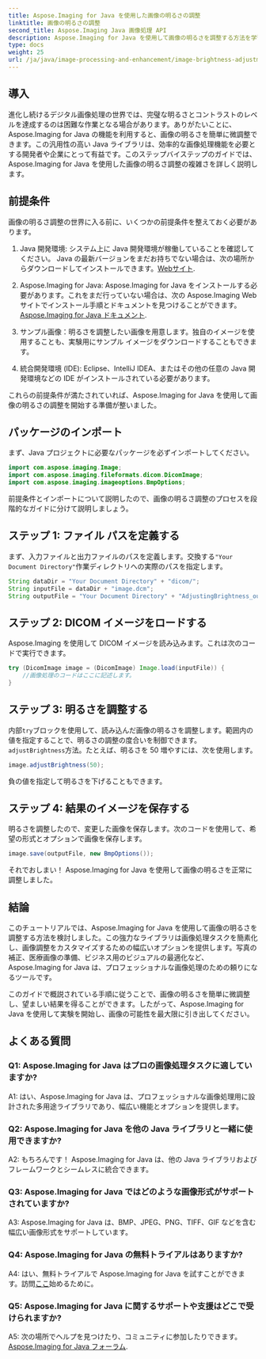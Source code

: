 ```yaml
---
title: Aspose.Imaging for Java を使用した画像の明るさの調整
linktitle: 画像の明るさの調整
second_title: Aspose.Imaging Java 画像処理 API
description: Aspose.Imaging for Java を使用して画像の明るさを調整する方法を学習します。この包括的なガイドを使用して、画像を簡単に強化できます。
type: docs
weight: 25
url: /ja/java/image-processing-and-enhancement/image-brightness-adjustment/
---
```

## 導入

進化し続けるデジタル画像処理の世界では、完璧な明るさとコントラストのレベルを達成するのは困難な作業となる場合があります。ありがたいことに、Aspose.Imaging for Java の機能を利用すると、画像の明るさを簡単に微調整できます。この汎用性の高い Java ライブラリは、効率的な画像処理機能を必要とする開発者や企業にとって有益です。このステップバイステップのガイドでは、Aspose.Imaging for Java を使用した画像の明るさ調整の複雑さを詳しく説明します。

## 前提条件

画像の明るさ調整の世界に入る前に、いくつかの前提条件を整えておく必要があります。

1.  Java 開発環境: システム上に Java 開発環境が稼働していることを確認してください。 Java の最新バージョンをまだお持ちでない場合は、次の場所からダウンロードしてインストールできます。[Webサイト](https://www.oracle.com/java/technologies/javase-downloads).

2. Aspose.Imaging for Java: Aspose.Imaging for Java をインストールする必要があります。これをまだ行っていない場合は、次の Aspose.Imaging Web サイトでインストール手順とドキュメントを見つけることができます。[Aspose.Imaging for Java ドキュメント](https://reference.aspose.com/imaging/java/).

3. サンプル画像：明るさを調整したい画像を用意します。独自のイメージを使用することも、実験用にサンプル イメージをダウンロードすることもできます。

4. 統合開発環境 (IDE): Eclipse、IntelliJ IDEA、またはその他の任意の Java 開発環境などの IDE がインストールされている必要があります。

これらの前提条件が満たされていれば、Aspose.Imaging for Java を使用して画像の明るさの調整を開始する準備が整いました。

## パッケージのインポート

まず、Java プロジェクトに必要なパッケージを必ずインポートしてください。

```java
import com.aspose.imaging.Image;
import com.aspose.imaging.fileformats.dicom.DicomImage;
import com.aspose.imaging.imageoptions.BmpOptions;
```

前提条件とインポートについて説明したので、画像の明るさ調整のプロセスを段階的なガイドに分けて説明しましょう。

## ステップ 1: ファイル パスを定義する

まず、入力ファイルと出力ファイルのパスを定義します。交換する`"Your Document Directory"`作業ディレクトリへの実際のパスを指定します。

```java
String dataDir = "Your Document Directory" + "dicom/";
String inputFile = dataDir + "image.dcm";
String outputFile = "Your Document Directory" + "AdjustingBrightness_out.bmp";
```

## ステップ 2: DICOM イメージをロードする

Aspose.Imaging を使用して DICOM イメージを読み込みます。これは次のコードで実行できます。

```java
try (DicomImage image = (DicomImage) Image.load(inputFile)) {
    //画像処理のコードはここに記述します。
}
```

## ステップ 3: 明るさを調整する

内部`try`ブロックを使用して、読み込んだ画像の明るさを調整します。範囲内の値を指定することで、明るさの調整の度合いを制御できます。`adjustBrightness`方法。たとえば、明るさを 50 増やすには、次を使用します。

```java
image.adjustBrightness(50);
```

負の値を指定して明るさを下げることもできます。

## ステップ 4: 結果のイメージを保存する

明るさを調整したので、変更した画像を保存します。次のコードを使用して、希望の形式とオプションで画像を保存します。

```java
image.save(outputFile, new BmpOptions());
```

それでおしまい！ Aspose.Imaging for Java を使用して画像の明るさを正常に調整しました。

## 結論

このチュートリアルでは、Aspose.Imaging for Java を使用して画像の明るさを調整する方法を検討しました。この強力なライブラリは画像処理タスクを簡素化し、画像調整をカスタマイズするための幅広いオプションを提供します。写真の補正、医療画像の準備、ビジネス用のビジュアルの最適化など、Aspose.Imaging for Java は、プロフェッショナルな画像処理のための頼りになるツールです。

このガイドで概説されている手順に従うことで、画像の明るさを簡単に微調整し、望ましい結果を得ることができます。したがって、Aspose.Imaging for Java を使用して実験を開始し、画像の可能性を最大限に引き出してください。

## よくある質問

### Q1: Aspose.Imaging for Java はプロの画像処理タスクに適していますか?

A1: はい、Aspose.Imaging for Java は、プロフェッショナルな画像処理用に設計された多用途ライブラリであり、幅広い機能とオプションを提供します。

### Q2: Aspose.Imaging for Java を他の Java ライブラリと一緒に使用できますか?

A2: もちろんです！ Aspose.Imaging for Java は、他の Java ライブラリおよびフレームワークとシームレスに統合できます。

### Q3: Aspose.Imaging for Java ではどのような画像形式がサポートされていますか?

A3: Aspose.Imaging for Java は、BMP、JPEG、PNG、TIFF、GIF などを含む幅広い画像形式をサポートしています。

### Q4: Aspose.Imaging for Java の無料トライアルはありますか?

 A4: はい、無料トライアルで Aspose.Imaging for Java を試すことができます。訪問[ここ](https://releases.aspose.com/)始めるために。

### Q5: Aspose.Imaging for Java に関するサポートや支援はどこで受けられますか?

 A5: 次の場所でヘルプを見つけたり、コミュニティに参加したりできます。[Aspose.Imaging for Java フォーラム](https://forum.aspose.com/).